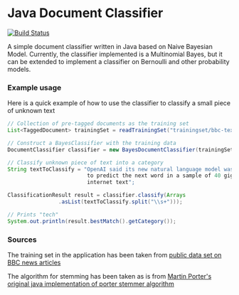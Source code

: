 # Java Document Classifier
[![Build Status](https://travis-ci.com/karthiksk2012/document-classifier.svg?branch=master)](https://travis-ci.com/karthiksk2012/document-classifier)

A simple document classifier written in Java based on Naive Bayesian Model. Currently, the classifier implemented is a Multinomial Bayes, but it can be extended to implement a classifier on Bernoulli and other probability models.

### Example usage
Here is a quick example of how to use the classifier to classify a small piece of unknown text
```java   
// Collection of pre-tagged documents as the training set
List<TaggedDocument> trainingSet = readTrainingSet("trainingset/bbc-text.csv");

// Construct a BayesClassifier with the training data
DocumentClassifier classifier = new BayesDocumentClassifier(trainingSet);

// Classify unknown piece of text into a category
String textToClassify = "OpenAI said its new natural language model was trained
                         to predict the next word in a sample of 40 gigabytes of
                         internet text";

ClassificationResult result = classifier.classify(Arrays
				.asList(textToClassify.split("\\s+")));

// Prints "tech"
System.out.println(result.bestMatch().getCategory());
```

### Sources
The training set in the application has been taken from [public data set on BBC news articles](http://mlg.ucd.ie/datasets/bbc.html)

The algorithm for stemming has been taken as is from [Martin Porter's original java implementation of porter stemmer algorithm](https://tartarus.org/martin/PorterStemmer/java.txt)
